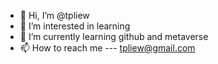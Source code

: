 - 👋 Hi, I’m @tpliew
- 👀 I’m interested in learning
- 🌱 I’m currently learning github and metaverse
- 📫 How to reach me --- tpliew@gmail.com

<!---
tpliew/tpliew is a ✨ special ✨ repository because its `README.md` (this file) appears on your GitHub profile.
You can click the Preview link to take a look at your changes.
--->
